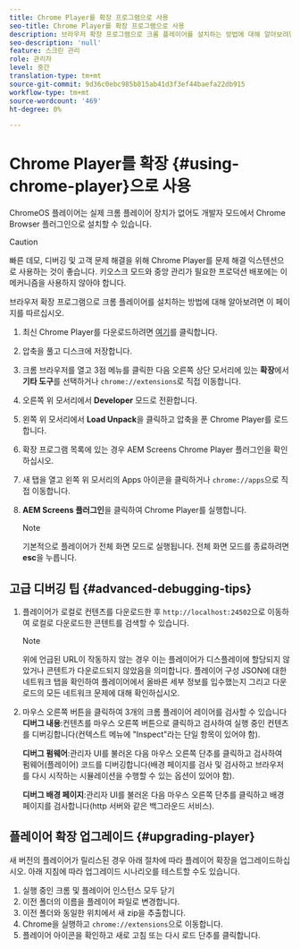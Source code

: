 ```yaml
---
title: Chrome Player를 확장 프로그램으로 사용
seo-title: Chrome Player를 확장 프로그램으로 사용
description: 브라우저 확장 프로그램으로 크롬 플레이어를 설치하는 방법에 대해 알아보려면 이 페이지를 따르십시오.
seo-description: 'null'
feature: 스크린 관리
role: 관리자
level: 중간
translation-type: tm+mt
source-git-commit: 9d36c0ebc985b815ab41d3f3ef44baefa22db915
workflow-type: tm+mt
source-wordcount: '469'
ht-degree: 0%

---
```



# Chrome Player를 확장 {#using-chrome-player}으로 사용

ChromeOS 플레이어는 실제 크롬 플레이어 장치가 없어도 개발자 모드에서 Chrome Browser 플러그인으로 설치할 수 있습니다.

>[!CAUTION]
>
> 빠른 데모, 디버깅 및 고객 문제 해결을 위해 Chrome Player를 문제 해결 익스텐션으로 사용하는 것이 좋습니다. 키오스크 모드와 중앙 관리가 필요한 프로덕션 배포에는 이 메커니즘을 사용하지 않아야 합니다.

브라우저 확장 프로그램으로 크롬 플레이어를 설치하는 방법에 대해 알아보려면 이 페이지를 따르십시오.

1. 최신 Chrome Player를 다운로드하려면 [여기](https://download.macromedia.com/screens/)를 클릭합니다.

1. 압축을 풀고 디스크에 저장합니다.

1. 크롬 브라우저를 열고 3점 메뉴를 클릭한 다음 오른쪽 상단 모서리에 있는 **확장**&#x200B;에서 **기타 도구**&#x200B;를 선택하거나 `chrome://extensions`로 직접 이동합니다.

1. 오른쪽 위 모서리에서 **Developer** 모드로 전환합니다.

1. 왼쪽 위 모서리에서 **Load Unpack**&#x200B;을 클릭하고 압축을 푼 Chrome Player를 로드합니다.

1. 확장 프로그램 목록에 있는 경우 AEM Screens Chrome Player 플러그인을 확인하십시오.

1. 새 탭을 열고 왼쪽 위 모서리의 Apps 아이콘을 클릭하거나 `chrome://apps`으로 직접 이동합니다.

1. **AEM Screens 플러그인**&#x200B;을 클릭하여 Chrome Player를 실행합니다.
   >[!NOTE]
   >
   > 기본적으로 플레이어가 전체 화면 모드로 실행됩니다. 전체 화면 모드를 종료하려면 **esc**&#x200B;을 누릅니다.


## 고급 디버깅 팁 {#advanced-debugging-tips}

1. 플레이어가 로컬로 컨텐츠를 다운로드한 후 `http://localhost:24502`으로 이동하여 로컬로 다운로드한 콘텐트를 검색할 수 있습니다.

   >[!NOTE]
   >
   > 위에 언급된 URL이 작동하지 않는 경우 이는 플레이어가 디스플레이에 할당되지 않았거나 콘텐트가 다운로드되지 않았음을 의미합니다. 플레이어 구성 JSON에 대한 네트워크 탭을 확인하여 플레이어에서 올바른 세부 정보를 입수했는지 그리고 다운로드의 모든 네트워크 문제에 대해 확인하십시오.

1. 마우스 오른쪽 버튼을 클릭하여 3개의 크롬 플레이어 레이어를 검사할 수 있습니다
   **디버그 내용**:컨텐츠를 마우스 오른쪽 버튼으로 클릭하고 검사하여 실행 중인 컨텐츠를 디버깅합니다(컨텍스트 메뉴에 &quot;Inspect&quot;라는 단일 항목이 있어야 함).

   **디버그 펌웨어**:관리자 UI를 불러온 다음 마우스 오른쪽 단추를 클릭하고 검사하여 펌웨어(플레이어) 코드를 디버깅합니다(배경 페이지를 검사 및 검사하고 브라우저를 다시 시작하는 시뮬레이션을 수행할 수 있는 옵션이 있어야 함).

   **디버그 배경 페이지**:관리자 UI를 불러온 다음 마우스 오른쪽 단추를 클릭하고 배경 페이지를 검사합니다(http 서버와 같은 백그라운드 서비스).

## 플레이어 확장 업그레이드 {#upgrading-player}

새 버전의 플레이어가 릴리스된 경우 아래 절차에 따라 플레이어 확장을 업그레이드하십시오. 아래 지침에 따라 업그레이드 시나리오를 테스트할 수도 있습니다.

1. 실행 중인 크롬 및 플레이어 인스턴스 모두 닫기
1. 이전 폴더의 이름을 플레이어 파일로 변경합니다.
1. 이전 폴더와 동일한 위치에서 새 zip을 추출합니다.
1. Chrome을 실행하고 `chrome://extensions`으로 이동합니다.
1. 플레이어 아이콘을 확인하고 새로 고침 또는 다시 로드 단추를 클릭합니다.